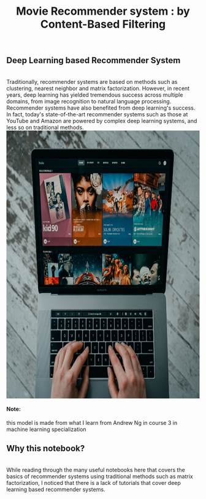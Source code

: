 <center> <h1> Movie Recommender system : by Content-Based Filtering</h1></center> </br>
<h2>Deep Learning based Recommender System</h2></br>
Traditionally, recommender systems are based on methods such as clustering, nearest neighbor and matrix factorization. However, in recent years, deep learning has yielded tremendous success across multiple domains, from image recognition to natural language processing. Recommender systems have also benefited from deep learning's success. In fact, today's state-of-the-art recommender systems such as those at YouTube and Amazon are powered by complex deep learning systems, and less so on traditional methods.
<img src='images\MovieRecommender.jpg' align=center width="700" height="700"> </br>


#### Note:
this model is made from what I learn from Andrew Ng in course 3 in machine learning specialization</br>

<h2>Why this notebook?</h2></br>
While reading through the many useful notebooks here that covers the basics of recommender systems using traditional methods such as matrix factorization, I noticed that there is a lack of tutorials that cover deep learning based recommender systems.
